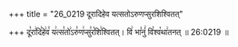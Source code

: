 +++
title = "26_0219 दूरादिहेव यत्सतोऽरुणप्सुरशिश्वितत्"

+++
दू꣣रा꣢दि꣣हे꣢व꣣ य꣢त्स꣣तो꣢ऽरु꣣ण꣢प्सु꣣र꣡शि꣢श्वितत्। वि꣢ भा꣣नुं꣢ वि꣣श्व꣡था꣢तनत् ॥ 26:0219 ॥
